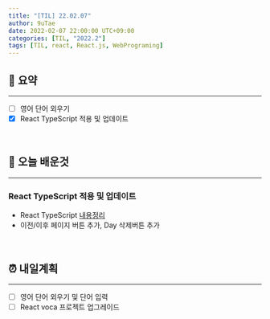 ```yaml
---
title: "[TIL] 22.02.07"
author: 9uTae
date: 2022-02-07 22:00:00 UTC+09:00
categories: [TIL, "2022.2"]
tags: [TIL, react, React.js, WebPrograming]
---
```


## 🏁 요약

---

- [ ] 영어 단어 외우기
- [x] React TypeScript 적용 및 업데이트

<br>

## 📑 오늘 배운것

---

### React TypeScript 적용 및 업데이트

- React TypeScript [내용정리](https://9utae.github.io/posts/117-basic-react-ts)
- 이전/이후 페이지 버튼 추가, Day 삭제버튼 추가

<br>

## ⏰ 내일계획

---

- [ ] 영어 단어 외우기 및 단어 입력
- [ ] React voca 프로젝트 업그레이드

<br>